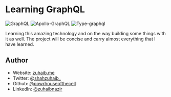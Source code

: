 # Learning GraphQL

<spam>![GraphQL](https://img.shields.io/badge/-GraphQL-E10098?style=for-the-badge&logo=graphql&logoColor=white)</spam>
<spam>![Apollo-GraphQL](https://img.shields.io/badge/-ApolloGraphQL-311C87?style=for-the-badge&logo=apollo-graphql)</spam>
<spam>![Type-graphql](https://img.shields.io/badge/-TypeGraphQL-%23C04392?style=for-the-badge)</spam>

Learning this amazing technology and on the way building some things with it as well.
The project will be concise and carry almost everything that I have learned.

## Author

-  Website: [zuhaib.me](https://zuhaib.me)
-  Twitter: [@shahzuhaib\_](https://twitter.com/shahzuhaib_)
-  Github: [@powrhouseofthecell](https://github.com/powrhouseofthecell)
-  LinkedIn: [@zuhaibnazir](https://linkedin.com/in/zuhaibnazir)
